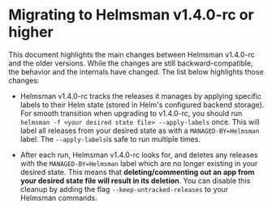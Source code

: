 # Migrating to Helmsman v1.4.0-rc or higher

This document highlights the main changes between Helmsman v1.4.0-rc and the older versions. While the changes are still backward-compatible, the behavior and the internals have changed. The list below highlights those changes:

- Helmsman v1.4.0-rc tracks the releases it manages by applying specific labels to their Helm state (stored in Helm's configured backend storage). For smooth transition when upgrading to v1.4.0-rc, you should run `helmsman -f <your desired state file> --apply-labels` once. This will label all releases from your desired state as with a `MANAGED-BY=Helmsman` label. The `--apply-labels`is safe to run multiple times.

- After each run, Helmsman v1.4.0-rc looks for, and deletes any releases with the `MANAGED-BY=Helmsman` label which are no longer existing in your desired state. This means that **deleting/commenting out an app from your desired state file will result in its deletion**. You can disable this cleanup by adding the flag `--keep-untracked-releases` to your Helmsman commands.  

